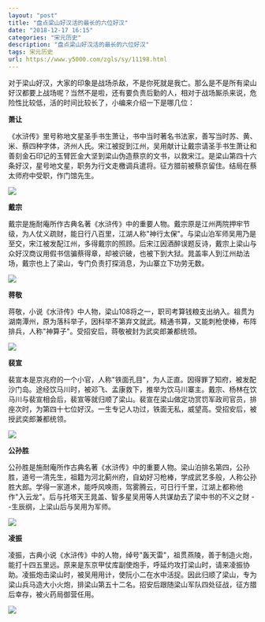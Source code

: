 ```yaml
---
layout: "post"
title: "盘点梁山好汉活的最长的六位好汉"
date: "2018-12-17 16:15"
categories: "宋元历史"
description: "盘点梁山好汉活的最长的六位好汉"
tags: 宋元历史
url: https://www.y5000.com/zgls/sy/11198.html
---
```






对于梁山好汉，大家的印象是战场杀敌，不是你死就是我亡。那么是不是所有梁山好汉都要上战场呢？当然不是啦，还有要负责后勤的人，相对于战场厮杀来说，危险性比较低，活的时间比较长了，小编来介绍一下是哪几位：

**萧让**

《水浒传》里号称地文星圣手书生萧让，书中当时著名书法家，善写当时苏、黄、米、蔡四种字体，济州人氏。宋江被捉到江州，吴用献计让戴宗请圣手书生萧让和善刻金石印记的玉臂匠金大坚到梁山伪造蔡京的文书，以救宋江。是梁山第四十六条好汉，星号地文星，职务为行文走檄调兵遣将。征方腊前被蔡京留住。结局在蔡太师府中受职，作门馆先生。

![](https://img.y5000.com/uploads/allimg/170118/1000424109-0.jpg)

**戴宗**

戴宗是施耐庵所作古典名著《水浒传》中的重要人物。戴宗原是江州两院押牢节级，为人仗义疏财，能日行八百里，江湖人称"神行太保"。与梁山泊军师吴用乃是至交，宋江被发配江州，多得戴宗的照顾。后宋江因酒醉误题反诗，戴宗上梁山与众好汉商议用假书信骗蔡得章，却被识破，也被下到大狱。晁盖率人到江州劫法场，戴宗也上了梁山，专门负责打探消息，为山寨立下功劳无数。

![](https://img.y5000.com/uploads/allimg/170118/1000421303-1.jpg)

**蒋敬**

蒋敬，小说《水浒传》中人物，梁山108将之一，职司考算钱粮支出纳入。祖贯为湖南潭州，原为落科举子，因科举不第弃文就武。精通书算，又能刺枪使棒，布阵排兵，人称"神算子"。受招安后，蒋敬被封为武奕郎兼都统领。

![](https://img.y5000.com/uploads/allimg/170118/1000425144-2.jpg)

**裴宣**

裴宣本是京兆府的一个小官，人称"铁面孔目"，为人正直。因得罪了知府，被发配沙门岛。途经饮马川时，被邓飞、孟康救下，推举为饮马川寨主。戴宗、杨林在饮马川与裴宣相会后，裴宣等就归顺了梁山。裴宣在梁山做定功赏罚军政司官员，排座次时，为第四十七位好汉。一生专记人功过，铁面无私，威望高。受招安后，被授武奕郎兼都统领。

![](https://img.y5000.com/uploads/allimg/170118/8-1F11P95415G1.jpg)

**公孙胜**

公孙胜是施耐庵所作古典名著《水浒传》中的重要人物。梁山泊排名第四，公孙胜，道号一清先生，祖籍为河北蓟州府，自幼好习枪棒，学成武艺多般，人称公孙胜大郎。学得一家道术，能呼风唤雨，驾雾腾云，可日行千里，江湖上都称他作"入云龙"。后与托塔天王晁盖、智多星吴用等人共谋劫去了梁中书的不义之财
--生辰纲，上梁山后与吴用为军师。

![](https://img.y5000.com/uploads/allimg/170118/8-1F11P95422591.jpg)

**凌振**

凌振，古典小说《水浒传》中的人物，绰号"轰天雷"，祖贯燕陵，善于制造火炮，能打十四五里远。原来是东京甲仗库副使炮手，呼延灼攻打梁山时，请来凌振协助。凌振炮击梁山时，被吴用用计，使阮小二在水中活捉。因此归顺了梁山，专为梁山兵马造大小火炮，排梁山第五十二名。招安后跟随梁山军队四处征战，征方腊后幸存，被火药局御营任用。

![](https://img.y5000.com/uploads/allimg/170118/1000421555-3.jpg)
